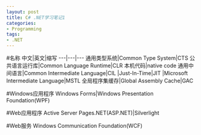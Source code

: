 ```yaml
---
layout: post
title: C# .NET学习笔记1
categories:
- Programming
tags:
- .NET
---
```

#名称
中文|英文|缩写
---|---|---
通用类型系统|Common Type System|CTS
公共语言运行库|Common Language Runtime|CLR
本机代码|native code
通用中间语言|Common Intermediate Language|CIL
      |Just-In-Time|JIT
       |Microsoft Intermediate Language|MSTL
全局程序集缓存|Global Assembly Cache|GAC


#Windows应用程序
Windows Forms|Windows Presentation Foundation(WPF)


#Web应用程序
Active Server Pages.NET(ASP.NET)|Silverlight



#Web服务
Windows Communication Foundation(WCF)
